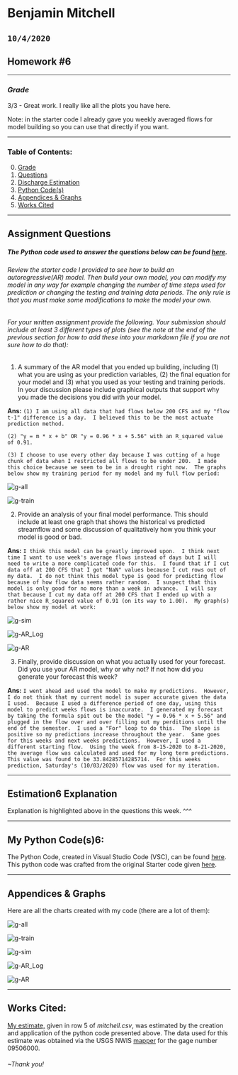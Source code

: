 # Benjamin Mitchell
## `10/4/2020`
## Homework #6

___
<a name="grd"></a>
### ***Grade***
3/3 - Great work. I really like all the plots you have here.

Note: in the starter code I already gave you weekly averaged flows for model building so you can use that directly if you want. 
___
### Table of Contents:
0. [ Grade](#grd)
1. [ Questions](#qns)
2. [ Discharge Estimation](#est)
3. [ Python Code(s)](#cod)
4. [ Appendices & Graphs](#apd)
5. [ Works Cited](#cit)

___
<a name="qns"></a>
## Assignment Questions

##### The Python code used to answer the questions below can be found [here](../assignment_6/week6_matplotlib_starter_BM.py).

###### Review the starter code I provided to see how to build an autoregressive(AR) model. Then build your own model, you can modify my model in any way for example changing the number of time steps used for prediction or changing the testing and training data periods. The only rule is that you must make some modifications to make the model your own.

###### For your written assignment provide the following. Your submission should include at least 3 different types of plots (see the note at the end of the previous section for how to add these into your markdown file if you are not sure how to do that):

1. A summary of the AR model that you ended up building, including (1) what you are using as your prediction variables, (2) the final equation for your model and (3) what you used as your testing and training periods. In your discussion please include graphical outputs that support why you made the decisions you did with your model.

**Ans:**
`(1) I am using all data that had flows below 200 CFS and my "flow t-1" difference is a day.  I believed this to be the most actuate prediction method.
`

`(2) "y = m * x + b" OR "y = 0.96 * x + 5.56" with an R_squared value of 0.91.
`

`(3) I choose to use every other day because I was cutting of a huge chunk of data when I restricted all flows to be under 200.  I made this choice because we seem to be in a drought right now.  The graphs below show my training period for my model and my full flow period:
`

![g-all](../assignment_6/graphs/Observed_Flow_All.png "Observed_Flow_All")

![g-train](../assignment_6/graphs/Observed_Flow_Train.png "Observed_Flow_Train")


2. Provide an analysis of your final model performance. This should include at least one graph that shows the historical vs predicted streamflow and some discussion of qualitatively how you think your model is good or bad.

**Ans:**
`I think this model can be greatly improved upon.  I think next time I want to use week's average flows instead of days but I will need to write a more complicated code for this.  I found that if I cut data off at 200 CFS that I got "NaN" values because I cut rows out of my data.  I do not think this model type is good for predicting flow because of how flow data seems rather random.  I suspect that this model is only good for no more than a week in advance.  I will say that because I cut my data off at 200 CFS that I ended up with a rather nice R_squared value of 0.91 (on its way to 1.00).  My graph(s) below show my model at work:
`

![g-sim](../assignment_6/graphs/Observed_Flow_Sim.png "Observed_Flow_Sim")

![g-AR_Log](../assignment_6/graphs/AR_Log.png "AR_Log")

![g-AR](../assignment_6/graphs/AR.png "AR")


3. Finally, provide discussion on what you actually used for your forecast. Did you use your AR model, why or why not? If not how did you generate your forecast this week?

**Ans:**
`I went ahead and used the model to make my predictions.  However, I do not think that my current model is super accurate given the data I used.  Because I used a difference period of one day, using this model to predict weeks flows is inaccurate.  I generated my forecast by taking the formula spit out be the model "y = 0.96 * x + 5.56" and plugged in the flow over and over filling out my perditions until the end of the semester.  I used a "For" loop to do this.  The slope is positive so my predictions increase throughout the year.  Same goes for this weeks and next weeks predictions.  However, I used a different starting flow.  Using the week from 8-15-2020 to 8-21-2020, the average flow was calculated and used for my long term predictions.  This value was found to be 33.84285714285714.  For this weeks prediction, Saturday's (10/03/2020) flow was used for my iteration.
`

___
<a name="est"></a>
## Estimation6 Explanation

Explanation is highlighted above in the questions this week. ^^^

___
<a name="cod"></a>
## My Python Code(s)6:

The Python Code, created in Visual Studio Code (VSC), can be found [here](../assignment_6/week6_matplotlib_starter_BM.py).  This python code was crafted from the original Starter code given [here](../Orig_Starter_Codes_BM/week6_matplotlib_starter.py).

___
<a name="apd"></a>
## Appendices & Graphs
Here are all the charts created with my code (there are a lot of them):

![g-all](../assignment_6/graphs/Observed_Flow_All.png "Observed_Flow_All")

![g-train](../assignment_6/graphs/Observed_Flow_Train.png "Observed_Flow_Train")

![g-sim](../assignment_6/graphs/Observed_Flow_Sim.png "Observed_Flow_Sim")

![g-AR_Log](../assignment_6/graphs/AR_Log.png "AR_Log")

![g-AR](../assignment_6/graphs/AR.png "AR")

___
<a name="cit"></a>
## Works Cited:

[My estimate,](https://github.com/HAS-Tools-Fall2020/forecasting/blob/master/forecast_entries/mitchell.csv) given in row 5 of *mitchell.csv*, was estimated by the creation and application of the python code presented above.  The data used for this estimate was obtained via the USGS NWIS [mapper](https://maps.waterdata.usgs.gov/mapper/) for the gage number 09506000.
###### ~Thank you!
